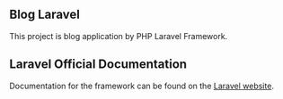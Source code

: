 ## Blog Laravel

This project is blog application by PHP Laravel Framework.

## Laravel Official Documentation

Documentation for the framework can be found on the [Laravel website](http://laravel.com/docs).

